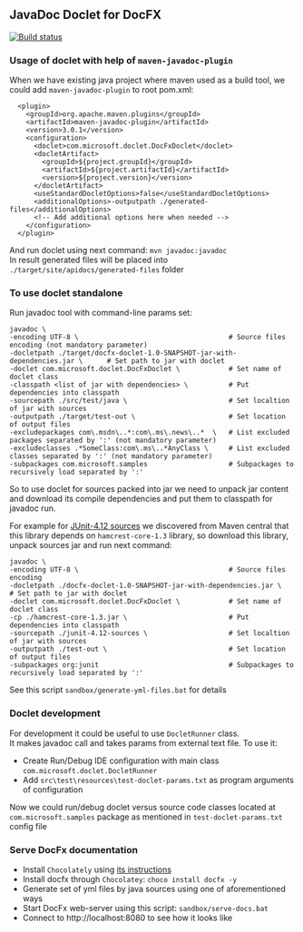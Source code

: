 
## JavaDoc Doclet for DocFX

[![Build status](https://apidrop.visualstudio.com/Toolshed/_apis/build/status/Toolshed-Maven-CI)](https://apidrop.visualstudio.com/Toolshed/_build/latest?definitionId=1633)

### Usage of doclet with help of `maven-javadoc-plugin`

When we have existing java project where maven used as a build tool, we could add `maven-javadoc-plugin` to root pom.xml:

      <plugin>
        <groupId>org.apache.maven.plugins</groupId>
        <artifactId>maven-javadoc-plugin</artifactId>
        <version>3.0.1</version>
        <configuration>
          <doclet>com.microsoft.doclet.DocFxDoclet</doclet>
          <docletArtifact>
            <groupId>${project.groupId}</groupId>
            <artifactId>${project.artifactId}</artifactId>
            <version>${project.version}</version>
          </docletArtifact>
          <useStandardDocletOptions>false</useStandardDocletOptions>
          <additionalOptions>-outputpath ./generated-files</additionalOptions>
          <!-- Add additional options here when needed -->
        </configuration>
      </plugin>

And run doclet using next command: `mvn javadoc:javadoc`  
In result generated files will be placed into `./target/site/apidocs/generated-files` folder  


### To use doclet standalone

Run javadoc tool with command-line params set:

    javadoc \
    -encoding UTF-8 \                                     # Source files encoding (not mandatory parameter)
    -docletpath ./target/docfx-doclet-1.0-SNAPSHOT-jar-with-dependencies.jar \      # Set path to jar with doclet
    -doclet com.microsoft.doclet.DocFxDoclet \            # Set name of doclet class
    -classpath <list of jar with dependencies> \          # Put dependencies into classpath
    -sourcepath ./src/test/java \                         # Set localtion of jar with sources
    -outputpath ./target/test-out \                       # Set location of output files
    -excludepackages com\.msdn\..*:com\.ms\.news\..*  \   # List excluded packages separated by ':' (not mandatory parameter)
    -excludeclasses .*SomeClass:com\.ms\..*AnyClass \     # List excluded classes separated by ':' (not mandatory parameter)
    -subpackages com.microsoft.samples                    # Subpackages to recursively load separated by ':'

So to use doclet for sources packed into jar we need to unpack jar content and download its compile dependencies 
and put them to classpath for javadoc run.   

For example for [JUnit-4.12 sources](https://mvnrepository.com/artifact/junit/junit/4.12) we discovered from 
Maven central that this library depends on `hamcrest-core-1.3` library, so download this library, unpack sources jar 
and run next command:

    javadoc \
    -encoding UTF-8 \                                     # Source files encoding
    -docletpath ./docfx-doclet-1.0-SNAPSHOT-jar-with-dependencies.jar \     # Set path to jar with doclet
    -doclet com.microsoft.doclet.DocFxDoclet \            # Set name of doclet class
    -cp ./hamcrest-core-1.3.jar \                         # Put dependencies into classpath
    -sourcepath ./junit-4.12-sources \                    # Set localtion of jar with sources 
    -outputpath ./test-out \                              # Set location of output files
    -subpackages org:junit                                # Subpackages to recursively load separated by ':'

See this script `sandbox/generate-yml-files.bat` for details


### Doclet development

For development it could be useful to use `DocletRunner` class.  
It makes javadoc call and takes params from external text file. To use it:  
- Create Run/Debug IDE configuration with main class `com.microsoft.doclet.DocletRunner`
- Add `src\test\resources\test-doclet-params.txt` as program arguments of configuration

Now we could run/debug doclet versus source code classes located at `com.microsoft.samples` package 
as mentioned in `test-doclet-params.txt` config file


### Serve DocFx documentation

- Install `Chocolately` using [its instructions](https://chocolatey.org/docs/installation)  
- Install docfx through `Chocolatey`: `choco install docfx -y`
- Generate set of yml files by java sources using one of aforementioned ways  
- Start DocFx web-server using this script: `sandbox/serve-docs.bat`  
- Connect to http://localhost:8080 to see how it looks like
